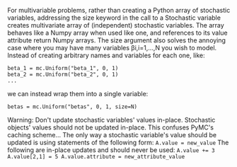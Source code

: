 For multivariable problems, rather than creating a Python array of stochastic variables, addressing the size keyword in the call to a Stochastic variable creates multivariate array of (independent) stochastic variables. The array behaves like a Numpy array when used like one, and references to its value attribute return Numpy arrays.
The size argument also solves the annoying case where you may have many variables βi,i=1,...,N you wish to model. Instead of creating arbitrary names and variables for each one, like:
```
beta_1 = mc.Uniform("beta_1", 0, 1)
beta_2 = mc.Uniform("beta_2", 0, 1)
...
```
we can instead wrap them into a single variable:
```
betas = mc.Uniform("betas", 0, 1, size=N)
```

Warning: Don't update stochastic variables' values in-place.
Stochastic objects' values should not be updated in-place. This confuses PyMC's caching scheme... The only way a stochastic variable's value should be updated is using statements of the following form:
    ```
    A.value = new_value
    ```
The following are in-place updates and should never be used:
    ```
    A.value += 3
    A.value[2,1] = 5
    A.value.attribute = new_attribute_value
    ```

